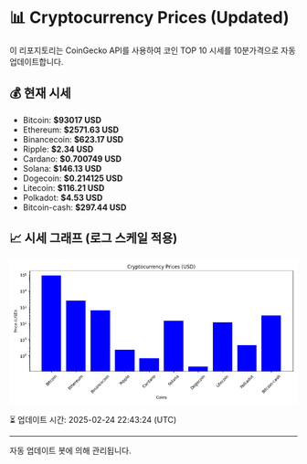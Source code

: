 
# 📊 Cryptocurrency Prices (Updated)

이 리포지토리는 CoinGecko API를 사용하여 코인 TOP 10 시세를 10분가격으로 자동 업데이트합니다.

## 💰 현재 시세
- Bitcoin: **$93017 USD**
- Ethereum: **$2571.63 USD**
- Binancecoin: **$623.17 USD**
- Ripple: **$2.34 USD**
- Cardano: **$0.700749 USD**
- Solana: **$146.13 USD**
- Dogecoin: **$0.214125 USD**
- Litecoin: **$116.21 USD**
- Polkadot: **$4.53 USD**
- Bitcoin-cash: **$297.44 USD**

## 📈 시세 그래프 (로그 스케일 적용)
![Crypto Prices](crypto_prices.png)

⏳ 업데이트 시간: 2025-02-24 22:43:24 (UTC)

---
자동 업데이트 봇에 의해 관리됩니다.
